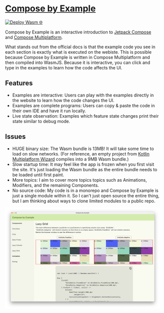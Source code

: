 # [Compose by Example](https://tofudrivendev.github.io/compose-by-example/)

[![Deploy Wasm 🌐 ](https://github.com/TofuDrivenDev/compose-by-example/actions/workflows/deploy.yml/badge.svg)](https://github.com/TofuDrivenDev/compose-by-example/actions/workflows/deploy.yml)

Compose by Example is an interactive introduction to [Jetpack Compose](https://developer.android.com/develop/ui/compose/components) and [Compose Multiplatform](https://www.jetbrains.com/help/kotlin-multiplatform-dev/).

What stands out from the official docs is that the example code you see in each section is exactly what is executed on the webiste.
This is possible because Compose by Example is written in Compose Multiplatform and then compiled into WasmJS.
Because it is interactive, you can click and type in the examples to learn how the code affects the UI.

## Features

- Examples are interactive: Users can play with the examples directly in the website to learn how the code changes the UI.
- Examples are complete programs: Users can copy & paste the code in their own IDE and have it run locally.
- Live state observation: Examples which feature state changes print their state similar to debug mode.

## Issues

- HUGE binary size: The Wasm bundle is 13MB! It will take some time to load on slow networks. (For reference, an empty project from [Kotlin Multiplatform Wizard](https://kmp.jetbrains.com/) compiles into a 9MB Wasm bundle.)
- Slow startup time: It may feel like the app is frozen when you first visit the site. It's just loading the Wasm bundle as the entire bundle needs to be loaded until first paint.
- More topics: I aim to cover more topics topics such as Animations, Modifiers, and the remaining Components.
- No source code: My code is in a monorepo and Compose by Example is just a single module within it. So I can't just open source the entire thing, but I am thinking about ways to clone limited modules to a public repo.

<img width="912" alt="demo" src="https://raw.githubusercontent.com/TofuDrivenDev/compose-by-example/refs/heads/main/doc/demo.png" />

